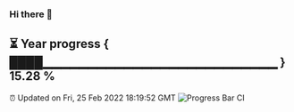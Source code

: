 ### Hi there 👋
⏳ Year progress { ████▁▁▁▁▁▁▁▁▁▁▁▁▁▁▁▁▁▁▁▁▁▁▁▁▁▁ } 15.28 %
---
⏰ Updated on Fri, 25 Feb 2022 18:19:52 GMT
![Progress Bar CI](https://github.com/liununu/liununu/workflows/Progress%20Bar%20CI/badge.svg)
